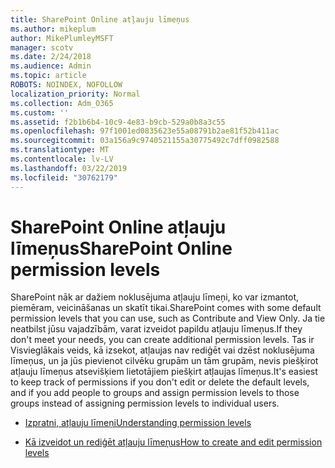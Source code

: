 ```yaml
---
title: SharePoint Online atļauju līmeņus
ms.author: mikeplum
author: MikePlumleyMSFT
manager: scotv
ms.date: 2/24/2018
ms.audience: Admin
ms.topic: article
ROBOTS: NOINDEX, NOFOLLOW
localization_priority: Normal
ms.collection: Adm_O365
ms.custom: ''
ms.assetid: f2b1b6b4-10c9-4e83-b9cb-529a0b8a3c55
ms.openlocfilehash: 97f1001ed0835623e55a08791b2ae81f52b411ac
ms.sourcegitcommit: 03a156a9c9740521155a30775492c7dff0982588
ms.translationtype: MT
ms.contentlocale: lv-LV
ms.lasthandoff: 03/22/2019
ms.locfileid: "30762179"
---
```

# <a name="sharepoint-online-permission-levels"></a><span data-ttu-id="b525f-102">SharePoint Online atļauju līmeņus</span><span class="sxs-lookup"><span data-stu-id="b525f-102">SharePoint Online permission levels</span></span>

<span data-ttu-id="b525f-103">SharePoint nāk ar dažiem noklusējuma atļauju līmeņi, ko var izmantot, piemēram, veicināšanas un skatīt tikai.</span><span class="sxs-lookup"><span data-stu-id="b525f-103">SharePoint comes with some default permission levels that you can use, such as Contribute and View Only.</span></span> <span data-ttu-id="b525f-104">Ja tie neatbilst jūsu vajadzībām, varat izveidot papildu atļauju līmeņus.</span><span class="sxs-lookup"><span data-stu-id="b525f-104">If they don't meet your needs, you can create additional permission levels.</span></span> <span data-ttu-id="b525f-105">Tas ir Visvieglākais veids, kā izsekot, atļaujas nav rediģēt vai dzēst noklusējuma līmeņus, un ja jūs pievienot cilvēku grupām un tām grupām, nevis piešķirot atļauju līmeņus atsevišķiem lietotājiem piešķirt atļaujas līmeņus.</span><span class="sxs-lookup"><span data-stu-id="b525f-105">It's easiest to keep track of permissions if you don't edit or delete the default levels, and if you add people to groups and assign permission levels to those groups instead of assigning permission levels to individual users.</span></span>
  
- [<span data-ttu-id="b525f-106">Izpratni, atļauju līmeņi</span><span class="sxs-lookup"><span data-stu-id="b525f-106">Understanding permission levels</span></span>](https://go.microsoft.com/fwlink/?linkid=867071)
    
- [<span data-ttu-id="b525f-107">Kā izveidot un rediģēt atļauju līmeņus</span><span class="sxs-lookup"><span data-stu-id="b525f-107">How to create and edit permission levels</span></span>](https://go.microsoft.com/fwlink/?linkid=867072)
    

